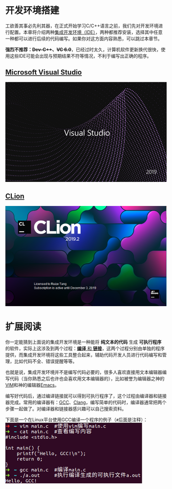 # 开发环境搭建

工欲善其事必先利其器，在正式开始学习C/C++语言之前，我们先对开发环境进行配置。本章将介绍两种[集成开发环境（IDE）](https://en.wikipedia.org/wiki/Integrated_development_environment)，两种都推荐安装，选择其中任意一种都可以进行后续的代码编写。如果你对这方面内容熟悉，可以跳过本章节。

**强烈不推荐：~~Dev-C++~~、~~VC 6.0~~**，已经过时太久，计算机软件更新换代很快，使用这些IDE可能会出现与预期结果不符等情况，不利于编写出正确的程序。

## [Microsoft Visual Studio](0.0.Microsoft_Visual_Studio.md)
![vs_splash](figs/0.0.vs_splash.png)

## [CLion](0.1.Clion.md)
![clion_splash](figs/0.1.clion_splash.png)

# 扩展阅读
你一定能猜到上面说的集成开发环境是一种能将 **纯文本的代码** 生成 **可执行程序** 的软件，实际上这涉及到两个过程：[**编译** 和 **链接**](https://www.cprogramming.com/compilingandlinking.html)，这两个过程分别由单独的程序提供，而集成开发环境将这些工具整合起来，辅助代码开发人员进行代码编写和管理，比如代码不全、错误提醒等等。

也就是说，集成开发环境并不是编写代码必要的，很多人喜欢直接用文本编辑器编写代码（当你熟悉之后也许也会喜欢用文本编辑器的），比如被誉为编辑器之神的[VIM](https://www.vim.org/)和神的编辑器[Emacs](https://www.gnu.org/software/emacs/)。

编写好代码后，通过编译链接就可以得到可执行程序了，这个过程由编译器和链接器完成。常用的编译器有：[GCC](https://gcc.gnu.org/)、[Clang](https://clang.llvm.org/)，编写简单的代码时，编译器通常把两个步骤一起做了。对编译器和链接器感兴趣可以自己搜索资料。

下面是一个在Linux平台使用GCC编译一个程序的例子（`#`后面是注释）：<br>
![vim_gcc](figs/0.2.vim_gcc.png)
